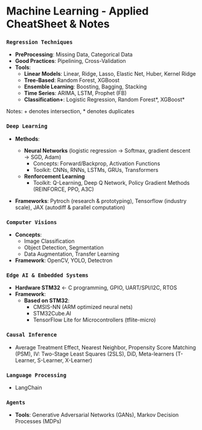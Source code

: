 # Machine Learning - Applied CheatSheet & Notes

### `Regression Techniques`
- **PreProcessing**: Missing Data, Categorical Data
- **Good Practices**: Pipelining, Cross-Validation
- **Tools**:
  - **Linear Models**: Linear, Ridge, Lasso, Elastic Net, Huber, Kernel Ridge  
  - **Tree-Based**: Random Forest, XGBoost  
  - **Ensemble Learning**: Boosting, Bagging, Stacking  
  - **Time Series**: ARIMA, LSTM, Prophet (FB)  
  - **Classification+**: Logistic Regression, Random Forest*, XGBoost*
    
Notes: + denotes intersection, * denotes duplicates

### `Deep Learning`
- **Methods**:
    - **Neural Networks** (logistic regression $\rightarrow$ Softmax, gradient descent $\rightarrow$ SGD, Adam)
      - Concepts: Forward/Backprop, Activation Functions
      - Toolkit: CNNs, RNNs, LSTMs, GRUs, Transformers
    - **Renforcement Learning**
      - Toolkit: Q-Learning, Deep Q Network, Policy Gradient Methods (REINFORCE, PPO, A3C)

- **Frameworks**: Pytroch (research & prototyping), Tensorflow (industry scale), JAX (autodiff & parallel computation)
  
### `Computer Visions`
- **Concepts**:
  - Image Classification
  - Object Detection, Segmentation
  - Data Augmentation, Transfer Learning
- **Framework**: OpenCV, YOLO, Detectron

### `Edge AI & Embedded Systems`
- **Hardware STM32** $\leftarrow$  C programming, GPIO, UART/SPI/I2C, RTOS
- **Framework**: 
    - **Based on STM32**:
        - CMSIS-NN (ARM optimized neural nets)
        - STM32Cube.AI
        - TensorFlow Lite for Microcontrollers (tflite-micro)
  
### `Causal Inference`
- Average Treatment Effect, Nearest Neighbor, Propensity Score Matching (PSM), IV: Two-Stage Least Squares (2SLS), DiD, Meta-learners (T-Learner, S-Learner, X-Learner)
  
### `Language Processing`
- LangChain

### `Agents`
- **Tools**: Generative Adversarial Networks (GANs), Markov Decision Processes (MDPs)
